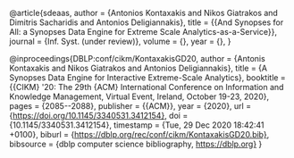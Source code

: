 @article{sdeaas,
  author    = {Antonios Kontaxakis and
               Nikos Giatrakos and
			   Dimitris Sacharidis and
               Antonios Deligiannakis},
  title     = {{And Synopses for All: a Synopses Data Engine for Extreme Scale Analytics-as-a-Service}},
  journal   = {Inf. Syst. (under review)},
  volume    = {},
  year      = {},
}

@inproceedings{DBLP:conf/cikm/KontaxakisGD20,
  author    = {Antonis Kontaxakis and
               Nikos Giatrakos and
               Antonios Deligiannakis},
  title     = {A Synopses Data Engine for Interactive Extreme-Scale Analytics},
  booktitle = {{CIKM} '20: The 29th {ACM} International Conference on Information
               and Knowledge Management, Virtual Event, Ireland, October 19-23, 2020},
  pages     = {2085--2088},
  publisher = {{ACM}},
  year      = {2020},
  url       = {https://doi.org/10.1145/3340531.3412154},
  doi       = {10.1145/3340531.3412154},
  timestamp = {Tue, 29 Dec 2020 18:42:41 +0100},
  biburl    = {https://dblp.org/rec/conf/cikm/KontaxakisGD20.bib},
  bibsource = {dblp computer science bibliography, https://dblp.org}
}
